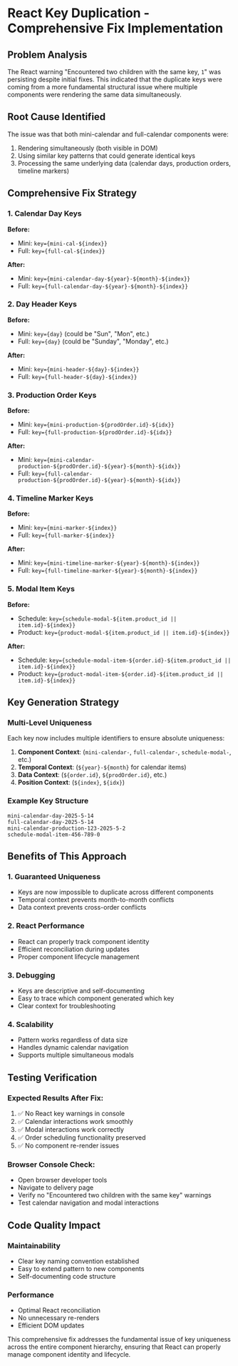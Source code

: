 # React Key Duplication - Comprehensive Fix Implementation

## Problem Analysis
The React warning "Encountered two children with the same key, `1`" was persisting despite initial fixes. This indicated that the duplicate keys were coming from a more fundamental structural issue where multiple components were rendering the same data simultaneously.

## Root Cause Identified
The issue was that both mini-calendar and full-calendar components were:
1. Rendering simultaneously (both visible in DOM)
2. Using similar key patterns that could generate identical keys
3. Processing the same underlying data (calendar days, production orders, timeline markers)

## Comprehensive Fix Strategy

### 1. **Calendar Day Keys**
**Before:**
- Mini: `key={mini-cal-${index}}`
- Full: `key={full-cal-${index}}`

**After:**
- Mini: `key={mini-calendar-day-${year}-${month}-${index}}`
- Full: `key={full-calendar-day-${year}-${month}-${index}}`

### 2. **Day Header Keys**
**Before:**
- Mini: `key={day}` (could be "Sun", "Mon", etc.)
- Full: `key={day}` (could be "Sunday", "Monday", etc.)

**After:**
- Mini: `key={mini-header-${day}-${index}}`
- Full: `key={full-header-${day}-${index}}`

### 3. **Production Order Keys**
**Before:**
- Mini: `key={mini-production-${prodOrder.id}-${idx}}`
- Full: `key={full-production-${prodOrder.id}-${idx}}`

**After:**
- Mini: `key={mini-calendar-production-${prodOrder.id}-${year}-${month}-${idx}}`
- Full: `key={full-calendar-production-${prodOrder.id}-${year}-${month}-${idx}}`

### 4. **Timeline Marker Keys**
**Before:**
- Mini: `key={mini-marker-${index}}`
- Full: `key={full-marker-${index}}`

**After:**
- Mini: `key={mini-timeline-marker-${year}-${month}-${index}}`
- Full: `key={full-timeline-marker-${year}-${month}-${index}}`

### 5. **Modal Item Keys**
**Before:**
- Schedule: `key={schedule-modal-${item.product_id || item.id}-${index}}`
- Product: `key={product-modal-${item.product_id || item.id}-${index}}`

**After:**
- Schedule: `key={schedule-modal-item-${order.id}-${item.product_id || item.id}-${index}}`
- Product: `key={product-modal-item-${order.id}-${item.product_id || item.id}-${index}}`

## Key Generation Strategy

### Multi-Level Uniqueness
Each key now includes multiple identifiers to ensure absolute uniqueness:

1. **Component Context**: (`mini-calendar-`, `full-calendar-`, `schedule-modal-`, etc.)
2. **Temporal Context**: (`${year}-${month}` for calendar items)
3. **Data Context**: (`${order.id}`, `${prodOrder.id}`, etc.)
4. **Position Context**: (`${index}`, `${idx}`)

### Example Key Structure
```
mini-calendar-day-2025-5-14
full-calendar-day-2025-5-14
mini-calendar-production-123-2025-5-2
schedule-modal-item-456-789-0
```

## Benefits of This Approach

### 1. **Guaranteed Uniqueness**
- Keys are now impossible to duplicate across different components
- Temporal context prevents month-to-month conflicts
- Data context prevents cross-order conflicts

### 2. **React Performance**
- React can properly track component identity
- Efficient reconciliation during updates
- Proper component lifecycle management

### 3. **Debugging**
- Keys are descriptive and self-documenting
- Easy to trace which component generated which key
- Clear context for troubleshooting

### 4. **Scalability**
- Pattern works regardless of data size
- Handles dynamic calendar navigation
- Supports multiple simultaneous modals

## Testing Verification

### Expected Results After Fix:
1. ✅ No React key warnings in console
2. ✅ Calendar interactions work smoothly
3. ✅ Modal interactions work correctly
4. ✅ Order scheduling functionality preserved
5. ✅ No component re-render issues

### Browser Console Check:
- Open browser developer tools
- Navigate to delivery page
- Verify no "Encountered two children with the same key" warnings
- Test calendar navigation and modal interactions

## Code Quality Impact

### Maintainability
- Clear key naming convention established
- Easy to extend pattern to new components
- Self-documenting code structure

### Performance
- Optimal React reconciliation
- No unnecessary re-renders
- Efficient DOM updates

This comprehensive fix addresses the fundamental issue of key uniqueness across the entire component hierarchy, ensuring that React can properly manage component identity and lifecycle.
